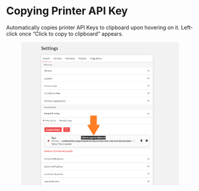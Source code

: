 # Copying Printer API Key

Automatically copies printer API Keys to clipboard upon hovering on it. Left-click once “Click to copy to clipboard” appears.

<figure><img src="../.gitbook/assets/image (1).png" alt=""><figcaption></figcaption></figure>

